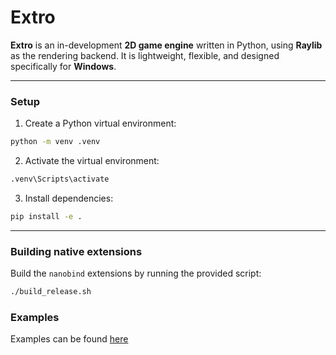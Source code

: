 # Extro

**Extro** is an in-development **2D game engine** written in Python, using **Raylib** as the rendering backend. It is lightweight, flexible, and designed specifically for **Windows**.

---

### Setup

1. Create a Python virtual environment:

```bash
python -m venv .venv
```

2. Activate the virtual environment:

```bash
.venv\Scripts\activate
```

3. Install dependencies:

```bash
pip install -e .
```

---

### Building native extensions

Build the `nanobind` extensions by running the provided script:

```bash
./build_release.sh
```

### Examples

Examples can be found [here](https://github.com/Lanred-Dev/extro/tree/main/examples)
